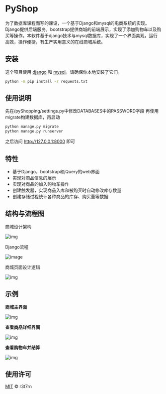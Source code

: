 # PyShop

为了数据库课程而写的课设，一个基于Django和mysql的电商系统的实现。Django提供后端服务，bootstrap提供商城的前端展示，实现了添加购物车以及购买等操作。本软件基于django技术与mysql数据库，实现了一个界面美观，运行高效，操作便捷，有生产实用意义的在线商城系统。

## 安装

这个项目使用 [django](https://www.djangoproject.com/) 和 [mysql](https://www.mysql.com/)。请确保你本地安装了它们。

```sh
python -m pip install -r requests.txt
```



## 使用说明
先在/pyShopping/settings.py中修改DATABASES中的PASSWORD字段
再使用migrate构建数据库，再启动

```sh
python manage.py migrate
python manage.py runserver
```

之后访问 http://127.0.0.1:8000 即可

## 特性

* 基于Django，bootstrap和jQuery的web界面
* 实现对商品信息的展示
*  实现对商品的加入购物车操作
* 创建触发器，实现商品入库和被购买时自动修改库存数量
* 创建存储过程统计各种商品的库存、购买量等数据

## 结构与流程图

商城设计架构

![img](http://r3t7rn.cxynb.cn/r3t7rn/20200824195701.jpg)

Django流程



   ![image](http://r3t7rn.cxynb.cn/r3t7rn/20200824195704.png)



商城页面设计逻辑



![img](http://r3t7rn.cxynb.cn/r3t7rn/20200824195700.jpg)



## 示例

**商城主界面**

![img](http://r3t7rn.cxynb.cn/r3t7rn/20200824195708.jpg)

**查看商品详细界面**

![img](http://r3t7rn.cxynb.cn/r3t7rn/20200824195712.jpg)

**查看购物车并结算**

![img](http://r3t7rn.cxynb.cn/r3t7rn/20200824195714.jpg)

## 使用许可

[MIT](LICENSE) © r3t7rn